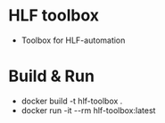 # HLF toolbox
* Toolbox for HLF-automation

# Build & Run
* docker build -t hlf-toolbox .
* docker run -it --rm hlf-toolbox:latest
